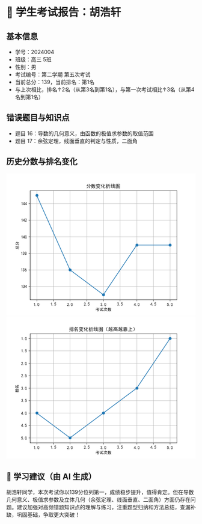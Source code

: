# 📄 学生考试报告：胡浩轩
## 基本信息
- 学号：2024004
- 班级：高三 5班
- 性别：男
- 考试编号：第二学期 第五次考试
- 当前总分：139，当前排名：第1名
- 与上次相比，排名↑2名（从第3名到第1名），与第一次考试相比↑3名（从第4名到第1名）

## 错误题目与知识点
- 题目 16：导数的几何意义，由函数的极值求参数的取值范围
- 题目 17：余弦定理，线面垂直的判定与性质，二面角

## 历史分数与排名变化
![分数变化图](report_figures/score_trend.png)
![排名变化图](report_figures/rank_trend.png)

## 💬 学习建议（由 AI 生成）
胡浩轩同学，本次考试你以139分位列第一，成绩稳步提升，值得肯定。但在导数几何意义、极值求参数及立体几何（余弦定理、线面垂直、二面角）方面仍存在问题。建议加强对高频错题知识点的理解与练习，注重题型归纳和方法总结，查漏补缺，巩固基础，争取更大突破！
